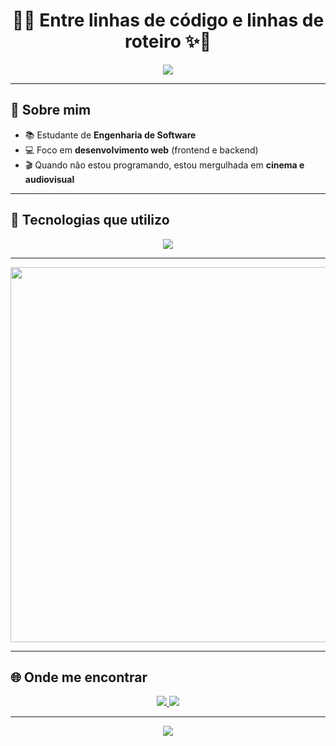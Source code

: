 <!-- 🎬 Poster Cinematográfico -->
<h1 align="center">🍿✨ Entre linhas de código e linhas de roteiro ✨🎥</h1>

<p align="center">
  <img src="https://capsule-render.vercel.app/api?type=rect&color=0:000000,100:8B0000&height=80&section=header&text=🎬%20Bem-vindo%20ao%20meu%20GitHub%20🎞️&fontColor=ffffff&fontSize=25&fontAlignY=55&animation=fadeIn" />
</p>

---

## 🌟 Sobre mim  
- 📚 Estudante de **Engenharia de Software**  
- 💻 Foco em **desenvolvimento web** (frontend e backend)  
- 🎬 Quando não estou programando, estou mergulhada em **cinema e audiovisual**  

---

## 🚀 Tecnologias que utilizo  
<p align="center">
  <img src="https://skillicons.dev/icons?i=html,css,js,ts,react,next,angular,java,spring&theme=dark" />
</p>

---

<!-- 🎞️ Efeito película -->
<p align="center">
  <img src="https://media.tenor.com/2f0n1l8i9mQAAAAC/film-movie.gif" width="600"/>
</p>

---

## 🌐 Onde me encontrar  
<p align="center">
  <a href="https://www.linkedin.com/in/isabela-miranda-3b2538324/" target="_blank">
    <img src="https://img.shields.io/badge/LinkedIn-%230077B5.svg?style=for-the-badge&logo=linkedin&logoColor=white"/>
  </a>
  <a href="mailto:mirandaisabela821@gmail.com">
    <img src="https://img.shields.io/badge/Email-%23EA4335.svg?style=for-the-badge&logo=gmail&logoColor=white"/>
  </a>
</p>

---

<!-- 🎬 Créditos finais estilo filme -->
<p align="center">
  <img src="https://capsule-render.vercel.app/api?type=wave&color=8B0000&height=120&section=footer&text=✨%20Obrigada%20por%20assistir%20até%20aqui%20✨&fontColor=ffffff&fontSize=20&animation=twinkling" />
</p>
